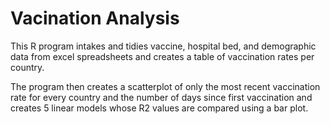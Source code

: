# Vacination Analysis

This R program intakes and tidies vaccine, hospital bed, and demographic data from excel spreadsheets and creates a table of vaccination rates per country. 

The program then creates a scatterplot of only the most recent vaccination rate for every country and the number of days since first vaccination and creates 5 linear models whose R2 values are compared using a bar plot.

